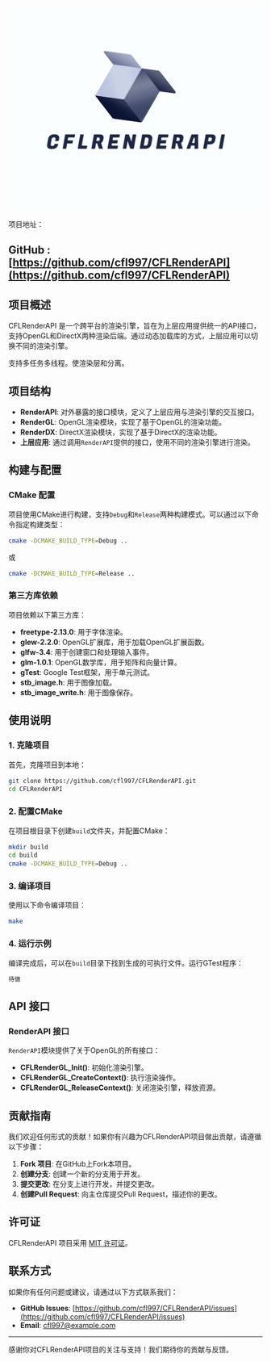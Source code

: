 

![](./asserts/CFLRenderAPI-logo.png)

项目地址：
## GitHub : [https://github.com/cfl997/CFLRenderAPI](https://github.com/cfl997/CFLRenderAPI)
## 项目概述

CFLRenderAPI 是一个跨平台的渲染引擎，旨在为上层应用提供统一的API接口，支持OpenGL和DirectX两种渲染后端。通过动态加载库的方式，上层应用可以切换不同的渲染引擎。

支持多任务多线程。使渲染层和分离。


## 项目结构

- **RenderAPI**: 对外暴露的接口模块，定义了上层应用与渲染引擎的交互接口。
- **RenderGL**: OpenGL渲染模块，实现了基于OpenGL的渲染功能。
- **RenderDX**: DirectX渲染模块，实现了基于DirectX的渲染功能。
- **上层应用**: 通过调用`RenderAPI`提供的接口，使用不同的渲染引擎进行渲染。

## 构建与配置

### CMake 配置

项目使用CMake进行构建，支持`Debug`和`Release`两种构建模式。可以通过以下命令指定构建类型：

```bash
cmake -DCMAKE_BUILD_TYPE=Debug ..
```

或

```bash
cmake -DCMAKE_BUILD_TYPE=Release ..
```

### 第三方库依赖

项目依赖以下第三方库：

- **freetype-2.13.0**: 用于字体渲染。
- **glew-2.2.0**: OpenGL扩展库，用于加载OpenGL扩展函数。
- **glfw-3.4**: 用于创建窗口和处理输入事件。
- **glm-1.0.1**: OpenGL数学库，用于矩阵和向量计算。
- **gTest**: Google Test框架，用于单元测试。
- **stb_image.h**: 用于图像加载。
- **stb_image_write.h**: 用于图像保存。

## 使用说明

### 1. 克隆项目

首先，克隆项目到本地：

```bash
git clone https://github.com/cfl997/CFLRenderAPI.git
cd CFLRenderAPI
```

### 2. 配置CMake

在项目根目录下创建`build`文件夹，并配置CMake：

```bash
mkdir build
cd build
cmake -DCMAKE_BUILD_TYPE=Debug ..
```

### 3. 编译项目

使用以下命令编译项目：

```bash
make
```

### 4. 运行示例

编译完成后，可以在`build`目录下找到生成的可执行文件。运行GTest程序：

```bash
待做
```

## API 接口

### RenderAPI 接口

`RenderAPI`模块提供了关于OpenGL的所有接口：

- **CFLRenderGL_Init()**: 初始化渲染引擎。
- **CFLRenderGL_CreateContext()**: 执行渲染操作。
- **CFLRenderGL_ReleaseContext()**: 关闭渲染引擎，释放资源。


## 贡献指南

我们欢迎任何形式的贡献！如果你有兴趣为CFLRenderAPI项目做出贡献，请遵循以下步骤：

1. **Fork 项目**: 在GitHub上Fork本项目。
2. **创建分支**: 创建一个新的分支用于开发。
3. **提交更改**: 在分支上进行开发，并提交更改。
4. **创建Pull Request**: 向主仓库提交Pull Request，描述你的更改。

## 许可证

CFLRenderAPI 项目采用 [MIT 许可证](LICENSE)。

## 联系方式

如果你有任何问题或建议，请通过以下方式联系我们：

- **GitHub Issues**: [https://github.com/cfl997/CFLRenderAPI/issues](https://github.com/cfl997/CFLRenderAPI/issues)
- **Email**: [cfl997@example.com](mailto:cfl997@163.com)

---

感谢你对CFLRenderAPI项目的关注与支持！我们期待你的贡献与反馈。